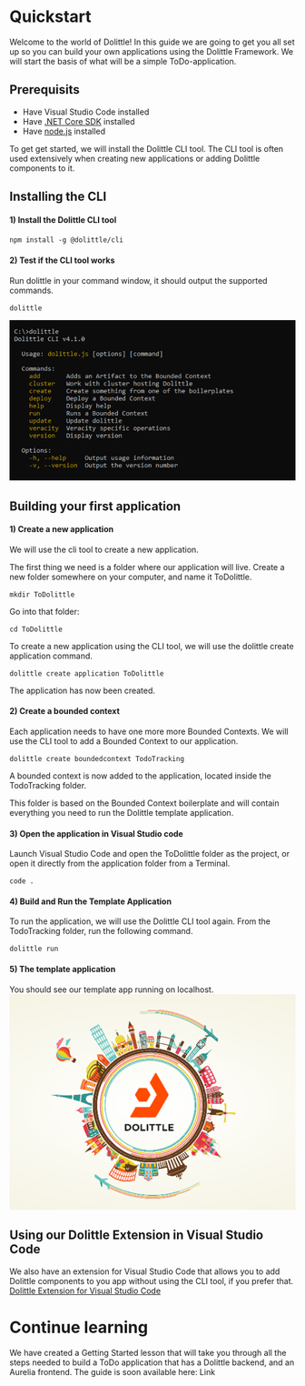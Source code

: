 # Quickstart
Welcome to the world of Dolittle! In this guide we are going to get you all set up so you can build your own applications using the Dolittle Framework. We will start the basis of what will be a simple ToDo-application.

## Prerequisits
- Have Visual Studio Code installed
- Have [.NET Core SDK](https://dotnet.microsoft.com/download) installed
- Have [node.js](https://nodejs.org/en/) installed

To get get started, we will install the Dolittle CLI tool. The CLI tool is often used extensively when creating new applications or adding Dolittle components to it.

## Installing the CLI
#### 1) Install the Dolittle CLI tool
```console
npm install -g @dolittle/cli
```

#### 2) Test if the CLI tool works
Run dolittle in your command window, it should output the supported commands.
```console
dolittle
```
![Dolittle CLI](/dolittleCLI.png)

## Building your first application
#### 1) Create a new application
We will use the cli tool to create a new application.

The first thing we need is a folder where our application will live.
Create a new folder somewhere on your computer, and name it ToDolittle.
```console
mkdir ToDolittle
```

Go into that folder:
```console
cd ToDolittle
```

To create a new application using the CLI tool, we will use the dolittle create application command.
```console
dolittle create application ToDolittle
```

The application has now been created. 

#### 2) Create a bounded context
Each application needs to have one more more Bounded Contexts. We will use the CLI tool to add a Bounded Context to our application.
```console
dolittle create boundedcontext TodoTracking
```

A bounded context is now added to the application, located inside the TodoTracking folder.

This folder is based on the Bounded Context boilerplate and will contain everything you need to run the Dolittle template application.

#### 3) Open the application in Visual Studio code
Launch Visual Studio Code and open the ToDolittle folder as the project, or open it directly from the application folder from a Terminal.
```console
code .
```

#### 4) Build and Run the Template Application
To run the application, we will use the Dolittle CLI tool again. From the TodoTracking folder, run the following command.
```console
dolittle run
```

#### 5) The template application
You should see our template app running on localhost.
![Dolittle CLI](/templateApp.png)

## Using our Dolittle Extension in Visual Studio Code
We also have an extension for Visual Studio Code that allows you to add Dolittle components to you app without using the CLI tool, if you prefer that.
[Dolittle Extension for Visual Studio Code](https://marketplace.visualstudio.com/items?itemName=Dolittle.dolittle-vscode)

# Continue learning
We have created a Getting Started lesson that will take you through all the steps needed to build a ToDo application that has a Dolittle backend, and an Aurelia frontend.
The guide is soon available here: Link
